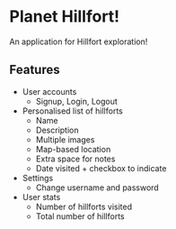 # Planet Hillfort!

An application for Hillfort exploration! 

## Features
* User accounts
  * Signup, Login, Logout
* Personalised list of hillforts
  * Name
  * Description
  * Multiple images
  * Map-based location
  * Extra space for notes
  * Date visited + checkbox to indicate
* Settings
  * Change username and password
* User stats
  * Number of hillforts visited
  * Total number of hillforts
